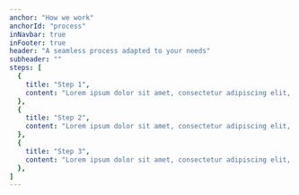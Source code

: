 ```yaml
---
anchor: "How we work"
anchorId: "process"
inNavbar: true
inFooter: true
header: "A seamless process adapted to your needs"
subheader: ""
steps: [
  {
    title: "Step 1",
    content: "Lorem ipsum dolor sit amet, consectetur adipiscing elit, sed do eiusmod tempor incididunt ut labore et dolore magna aliqua.",
  },
  {
    title: "Step 2",
    content: "Lorem ipsum dolor sit amet, consectetur adipiscing elit, sed do eiusmod tempor incididunt ut labore et dolore magna aliqua.",
  },
  {
    title: "Step 3",
    content: "Lorem ipsum dolor sit amet, consectetur adipiscing elit, sed do eiusmod tempor incididunt ut labore et dolore magna aliqua.",
  },
]
---
```


